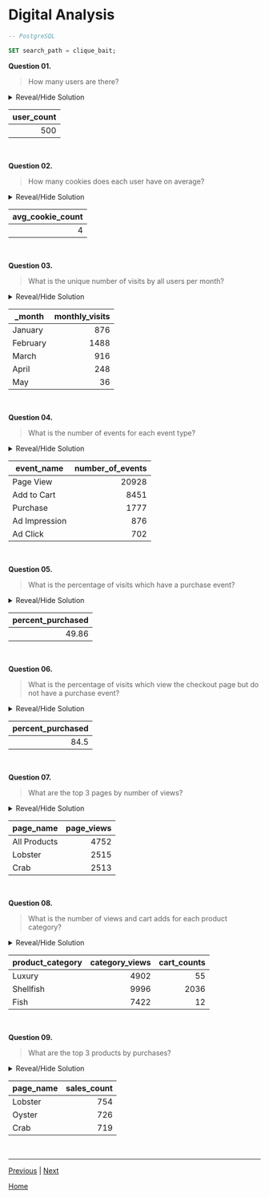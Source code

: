 # **Digital Analysis**

```sql
-- PostgreSQL

SET search_path = clique_bait;
```

**Question 01.**

> How many users are there?

<details>
<summary>Reveal/Hide Solution</summary>

```sql
SELECT
	COUNT(DISTINCT user_id) as user_count
FROM users;
```

</details>

| **user_count** |
| -------------: |
|            500 |

<br>

**Question 02.**

> How many cookies does each user have on average?

<details>
<summary>Reveal/Hide Solution</summary>

```sql
SELECT
	ROUND(AVG(cookie_count), 0) as avg_cookie_count
FROM (
	SELECT
		user_id,
		COUNT(DISTINCT cookie_id) as cookie_count
	FROM users
	GROUP BY user_id) AS sq;
```

</details>

| **avg_cookie_count** |
| -------------------: |
|                    4 |

<br>

**Question 03.**

> What is the unique number of visits by all users per month?

<details>
<summary>Reveal/Hide Solution</summary>

```sql
SELECT
	TO_CHAR(event_time, 'Month') as _month,
	COUNT(DISTINCT visit_id) as monthly_visits
FROM events
GROUP BY EXTRACT('month' from event_time), _month
ORDER BY EXTRACT('month' from event_time);
```

</details>

| **\_month** | **monthly_visits** |
| ----------- | -----------------: |
| January     |                876 |
| February    |               1488 |
| March       |                916 |
| April       |                248 |
| May         |                 36 |

<br>

**Question 04.**

> What is the number of events for each event type?

<details>
<summary>Reveal/Hide Solution</summary>

```sql
SELECT
    ed.event_name,
    COUNT(*) as number_of_events
FROM events e
INNER JOIN event_identifier ed USING (event_type)
GROUP BY e.event_type, ed.event_name
ORDER BY e.event_type;
```

</details>

| **event_name** | **number_of_events** |
| -------------- | -------------------: |
| Page View      |                20928 |
| Add to Cart    |                 8451 |
| Purchase       |                 1777 |
| Ad Impression  |                  876 |
| Ad Click       |                  702 |

<br>

**Question 05.**

> What is the percentage of visits which have a purchase event?

<details>
<summary>Reveal/Hide Solution</summary>

```sql
WITH base_data AS (
    SELECT
        COUNT(DISTINCT visit_id) as purchase_events
    FROM events e
    INNER JOIN event_identifier ed USING (event_type)
    WHERE ed.event_name = 'Purchase'
),

total_visits AS (
    SELECT COUNT(DISTINCT visit_id) as total_visits FROM events
)

SELECT
    ROUND(100.0 * purchase_events / total_visits, 2) as percent_purchased
FROM base_data, total_visits;
```

</details>

| **percent_purchased** |
| --------------------: |
|                 49.86 |

<br>

**Question 06.**

> What is the percentage of visits which view the checkout page but do not have a purchase event?

<details>
<summary>Reveal/Hide Solution</summary>

```sql
WITH visits_list AS (
    SELECT
        COUNT(DISTINCT visit_id) as checkout_visits
    FROM events e
    INNER JOIN page_hierarchy p USING (page_id)
    WHERE p.page_name = 'Checkout'
),

purchase_list AS (
    SELECT
        COUNT(DISTINCT visit_id) as purchased
        FROM events e
    INNER JOIN event_identifier ed USING (event_type)
    WHERE ed.event_name = 'Purchase'
)

SELECT
    ROUND(100.0 * purchases / checkout_visits, 2) as percent_purchases
FROM visits_list, purchase_list;
```

</details>

| **percent_purchased** |
| --------------------: |
|                  84.5 |

<br>

**Question 07.**

> What are the top 3 pages by number of views?

<details>
<summary>Reveal/Hide Solution</summary>

```sql
SELECT
    p.page_name,
    COUNT(*) as page_views
FROM events e
INNER JOIN page_hierarchy p USING (page_id)
GROUP BY p.page_name
ORDER BY page_views DESC
LIMIT 3;
```

</details>

| **page_name** | **page_views** |
| ------------- | -------------: |
| All Products  |           4752 |
| Lobster       |           2515 |
| Crab          |           2513 |

<br>

**Question 08.**

> What is the number of views and cart adds for each product category?

<details>
<summary>Reveal/Hide Solution</summary>

```sql
WITH base_table AS (
    SELECT
        visit_id,
        page_id,
        LEAD(page_id) OVER(PARTITION BY visit_id) as next_page_id
    FROM events
),

category_views AS (
    SELECT
        ph.product_category,
        COUNT(*) as category_views
    FROM base_table t
    INNER JOIN page_hierarchy ph
        ON t.page_id = ph.page_id
        AND ph.product_category IS NOT NULL
    GROUP BY ph.product_category
),

cart_counts AS (
    SELECT
        ph.product_category,
        COUNT(*) as cart_counts
    FROM base_table t
    INNER JOIN page_hierarchy ph
        ON t.page_id = ph.page_id
        AND ph.product_category IS NOT NULL
    WHERE t.next_page_id = 12
    GROUP BY ph.product_category
)

SELECT
    *
FROM category_views v
INNER JOIN cart_counts c USING (product_category);
```

</details>

| **product_category** | **category_views** | **cart_counts** |
| -------------------- | -----------------: | --------------: |
| Luxury               |               4902 |              55 |
| Shellfish            |               9996 |            2036 |
| Fish                 |               7422 |              12 |

<br>

**Question 09.**

> What are the top 3 products by purchases?

<details>
<summary>Reveal/Hide Solution</summary>

```sql
WITH events_with_purchases AS (
    SELECT
        visit_id
    FROM events e
    INNER JOIN event_identifier ei USING (event_type)
    WHERE ei.event_name = 'Purchase'
),

cte AS (
    SELECT
        ph.page_name
    FROM events e
    INNER JOIN events_with_purchases USING (visit_id)
    INNER JOIN page_hierarchy ph
        ON e.page_id = ph.page_id
        AND ph.product_category IS NOT NULL
    INNER JOIN event_identifier ei
        ON e.event_type = ei.event_type
        AND ei.event_name = 'Add to Cart'
)

SELECT
    page_name,
    COUNT(*) as sales_count
FROM cte
GROUP BY page_name
ORDER BY sales_count DESC
LIMIT 3;
```

</details>

| **page_name** | **sales_count** |
| ------------- | --------------: |
| Lobster       |             754 |
| Oyster        |             726 |
| Crab          |             719 |

<br>

---

[Previous](a-EnterpriseRelationshipDiagram.md) | [Next](c-ProductFunnelAnalysis.md)

[Home](../README.md)
